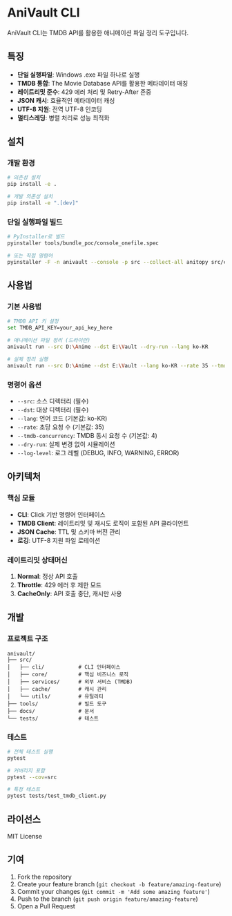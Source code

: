 # AniVault CLI

AniVault CLI는 TMDB API를 활용한 애니메이션 파일 정리 도구입니다.

## 특징

- **단일 실행파일**: Windows .exe 파일 하나로 실행
- **TMDB 통합**: The Movie Database API를 활용한 메타데이터 매칭
- **레이트리밋 준수**: 429 에러 처리 및 Retry-After 존중
- **JSON 캐시**: 효율적인 메타데이터 캐싱
- **UTF-8 지원**: 전역 UTF-8 인코딩
- **멀티스레딩**: 병렬 처리로 성능 최적화

## 설치

### 개발 환경

```bash
# 의존성 설치
pip install -e .

# 개발 의존성 설치
pip install -e ".[dev]"
```

### 단일 실행파일 빌드

```bash
# PyInstaller로 빌드
pyinstaller tools/bundle_poc/console_onefile.spec

# 또는 직접 명령어
pyinstaller -F -n anivault --console -p src --collect-all anitopy src/cli/main.py
```

## 사용법

### 기본 사용법

```bash
# TMDB API 키 설정
set TMDB_API_KEY=your_api_key_here

# 애니메이션 파일 정리 (드라이런)
anivault run --src D:\Anime --dst E:\Vault --dry-run --lang ko-KR

# 실제 정리 실행
anivault run --src D:\Anime --dst E:\Vault --lang ko-KR --rate 35 --tmdb-concurrency 4
```

### 명령어 옵션

- `--src`: 소스 디렉터리 (필수)
- `--dst`: 대상 디렉터리 (필수)
- `--lang`: 언어 코드 (기본값: ko-KR)
- `--rate`: 초당 요청 수 (기본값: 35)
- `--tmdb-concurrency`: TMDB 동시 요청 수 (기본값: 4)
- `--dry-run`: 실제 변경 없이 시뮬레이션
- `--log-level`: 로그 레벨 (DEBUG, INFO, WARNING, ERROR)

## 아키텍처

### 핵심 모듈

- **CLI**: Click 기반 명령어 인터페이스
- **TMDB Client**: 레이트리밋 및 재시도 로직이 포함된 API 클라이언트
- **JSON Cache**: TTL 및 스키마 버전 관리
- **로깅**: UTF-8 지원 파일 로테이션

### 레이트리밋 상태머신

1. **Normal**: 정상 API 호출
2. **Throttle**: 429 에러 후 제한 모드
3. **CacheOnly**: API 호출 중단, 캐시만 사용

## 개발

### 프로젝트 구조

```
anivault/
├── src/
│   ├── cli/           # CLI 인터페이스
│   ├── core/          # 핵심 비즈니스 로직
│   ├── services/      # 외부 서비스 (TMDB)
│   ├── cache/         # 캐시 관리
│   └── utils/         # 유틸리티
├── tools/             # 빌드 도구
├── docs/              # 문서
└── tests/             # 테스트
```

### 테스트

```bash
# 전체 테스트 실행
pytest

# 커버리지 포함
pytest --cov=src

# 특정 테스트
pytest tests/test_tmdb_client.py
```

## 라이선스

MIT License

## 기여

1. Fork the repository
2. Create your feature branch (`git checkout -b feature/amazing-feature`)
3. Commit your changes (`git commit -m 'Add some amazing feature'`)
4. Push to the branch (`git push origin feature/amazing-feature`)
5. Open a Pull Request